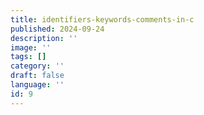 ```yaml
---
title: identifiers-keywords-comments-in-c
published: 2024-09-24
description: ''
image: ''
tags: []
category: ''
draft: false 
language: ''
id: 9
---
```

